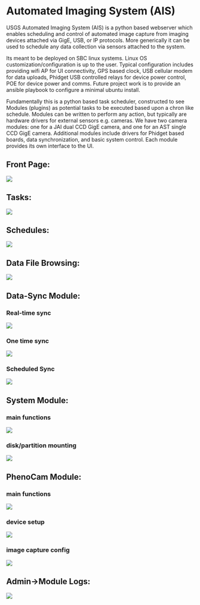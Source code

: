 # Automated Imaging System (AIS)

USGS Automated Imaging System (AIS) is a python based webserver which enables  scheduling and control of automated image capture from imaging devices attached via GigE, USB, or IP protocols. More generically it can be used to schedule any data collection via sensors attached to the system. 

Its meant to be deployed on SBC linux systems. Linux OS customization/configuration is up to the user. Typical configuration includes providing wifi AP for UI connectivity, GPS based clock, USB cellular modem for data uploads, Phidget USB controlled relays for device power control, POE for device power and comms. Future project work is to provide an ansible playbook to configure a minimal ubuntu install. 

Fundamentally this is a python based task scheduler, constructed to see Modules (plugins) as potential tasks to be executed based upon a chron like schedule. Modules can be written to perform any action, but typically are hardware drivers for external sensors e.g. cameras. We have two camera modules: one for a JAI dual CCD GigE camera, and one for an AST single CCD GigE camera. Additional modules include drivers for Phidget based boards, data synchronization, and basic system control. Each module provides its own interface to the UI.

## Front Page:
![](https://cloud.githubusercontent.com/assets/7741121/24219947/d9e8f0a4-0f05-11e7-9543-dff0e0e91f43.png)

## Tasks:
![](https://cloud.githubusercontent.com/assets/7741121/24219952/de9de5aa-0f05-11e7-80c6-c32ece04695f.png)

## Schedules:
![](https://cloud.githubusercontent.com/assets/7741121/24219956/e1df71a2-0f05-11e7-883c-6b9b5eaecfe9.png)

## Data File Browsing:
![](https://cloud.githubusercontent.com/assets/7741121/24219960/e66b2888-0f05-11e7-8b36-6ef7b162ca1c.png)

## Data-Sync Module:
### Real-time sync
![](https://cloud.githubusercontent.com/assets/7741121/24219961/e6850e42-0f05-11e7-8d38-5c552fab4854.png)

### One time sync
![](https://cloud.githubusercontent.com/assets/7741121/24219969/ec5e0e9a-0f05-11e7-8e46-87320ef40270.png)

### Scheduled Sync
![](https://cloud.githubusercontent.com/assets/7741121/24219971/ec610456-0f05-11e7-8222-a5b921b69619.png)

## System Module:
### main functions
![](https://cloud.githubusercontent.com/assets/7741121/24219962/e6891442-0f05-11e7-9c3b-0db292076027.png)

### disk/partition mounting
![](https://cloud.githubusercontent.com/assets/7741121/24219970/ec5ee1da-0f05-11e7-8603-2620bcea089b.png)

## PhenoCam Module:
### main functions
![](https://cloud.githubusercontent.com/assets/7741121/24219973/f05fce70-0f05-11e7-8987-16b6afb94de2.png)

### device setup
![](https://cloud.githubusercontent.com/assets/7741121/24219981/f5cc7aac-0f05-11e7-93a7-3759579c7282.png)

### image capture config
![](https://cloud.githubusercontent.com/assets/7741121/24219982/f5e14d74-0f05-11e7-94af-4d4b5cb6cd48.png)

## Admin->Module Logs:
![](https://cloud.githubusercontent.com/assets/7741121/24219984/f5ea48ac-0f05-11e7-806e-20908c767222.png)
